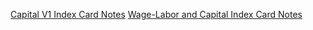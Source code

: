 [Capital V1 Index Card Notes](https://drive.google.com/file/d/15zD5p5rC8_4icwmD3-UQXqPo78izpnwc/view?usp=sharing)
[Wage-Labor and Capital Index Card Notes](https://drive.google.com/file/d/1cYoTmPnKhMYPwcdFzzcV_PV6tMvGRKyn/view?usp=sharing)

